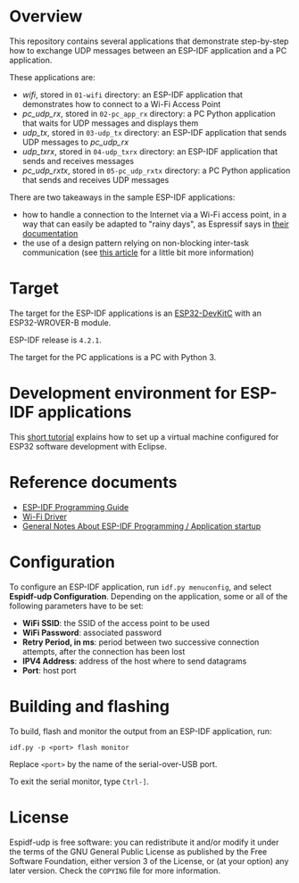 # Overview

This repository contains several applications that demonstrate step-by-step how to exchange UDP messages between an ESP-IDF application and a PC application.

These applications are:
* *wifi*, stored in `01-wifi` directory: an ESP-IDF application that demonstrates how to connect to a Wi-Fi Access Point
* *pc_udp_rx*, stored in `02-pc_app_rx` directory: a PC Python application that waits for UDP messages and displays them
* *udp_tx*, stored in `03-udp_tx` directory: an ESP-IDF application that sends UDP messages to *pc_udp_rx*
* *udp_txrx*, stored in `04-udp_txrx` directory: an ESP-IDF application that sends and receives messages
* *pc_udp_rxtx*, stored in `05-pc_udp_rxtx` directory: a PC Python application that sends and receives UDP messages

There are two takeaways in the sample ESP-IDF applications:
* how to handle a connection to the Internet via a Wi-Fi access point, in a way that can easily be adapted to "rainy days", as Espressif says in [their documentation](https://docs.espressif.com/projects/esp-idf/en/latest/esp32/api-guides/wifi.html#event-handling)
* the use of a design pattern relying on non-blocking inter-task communication (see [this article](https://www.monblocnotes.org/node/1906) for a little bit more information)

<a name="target"></a>

# Target

The target for the ESP-IDF applications is an [ESP32-DevKitC](https://www.espressif.com/en/products/devkits/esp32-devkitc/overview) with an ESP32-WROVER-B module.

ESP-IDF release is `4.2.1`.

The target for the PC applications is a PC with Python 3.

<a name="developmentEnvironment"></a>

# Development environment for ESP-IDF applications

This [short tutorial](https://github.com/PascalBod/lm20.1-esp32-eclipse) explains how to set up a virtual machine configured for ESP32 software development with Eclipse.

<a name="referenceDocuments"></a>

# Reference documents

* [ESP-IDF Programming Guide](https://docs.espressif.com/projects/esp-idf/en/v4.2.1/esp32/index.html)
* [Wi-Fi Driver](https://docs.espressif.com/projects/esp-idf/en/v4.2.1/esp32/api-guides/wifi.html)
* [General Notes About ESP-IDF Programming / Application startup](https://docs.espressif.com/projects/esp-idf/en/v4.2.1/esp32/api-guides/general-notes.html#application-startup)

<a name="configuration"></a>

# Configuration

To configure an ESP-IDF application, run `idf.py menuconfig`, and select **Espidf-udp Configuration**. Depending on the application, some or all of the following parameters have to be set:
* **WiFi SSID**: the SSID of the access point to be used
* **WiFi Password**: associated password
* **Retry Period, in ms**: period between two successive connection attempts, after the connection has been lost
* **IPV4 Address**: address of the host where to send datagrams
* **Port**: host port 

<a name="buildAndFlash"></a>

# Building and flashing
 
To build, flash and monitor the output from an ESP-IDF application, run:

```
idf.py -p <port> flash monitor
```

Replace `<port>` by the name of the serial-over-USB port.

To exit the serial monitor, type ``Ctrl-]``.

<a name="license"></a>

# License

Espidf-udp is free software: you can redistribute it and/or modify
it under the terms of the GNU General Public License as published by
the Free Software Foundation, either version 3 of the License, or
(at your option) any later version. Check the `COPYING` file for 
more information.


